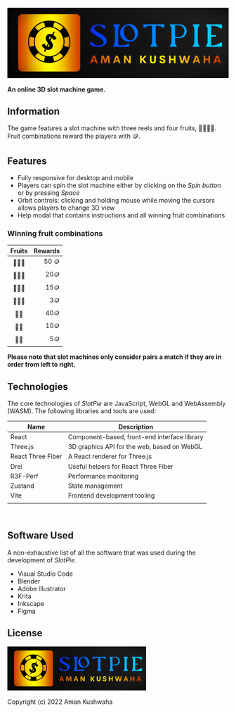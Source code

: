 ![SlotPie Logo](./public/images/logo.png)

**An online 3D slot machine game.**

## Information 

The game features a slot machine with three reels and four fruits, 🍒🍎🍌🍋. Fruit combinations reward the players with 🪙.

## Features 

- Fully responsive for desktop and mobile
- Players can spin the slot machine either by clicking on the _Spin button_ or by pressing _Space_
- Orbit controls: clicking and holding mouse while moving the cursors allows players to change 3D view
- Help modal that contains instructions and all winning fruit combinations

### Winning fruit combinations

| Fruits | Rewards |
| :----: | ------: |
| 🍒🍒🍒 |   50 🪙 |
| 🍎🍎🍎 |    20🪙 |
| 🍌🍌🍌 |    15🪙 |
| 🍋🍋🍋 |     3🪙 |
|  🍒🍒  |    40🪙 |
|  🍎🍎  |    10🪙 |
|  🍌🍌  |     5🪙 |

**Please note that slot machines only consider pairs a match if they are in order from left to right.**



## Technologies

The core technologies of _SlotPie_ are JavaScript, WebGL and WebAssembly (WASM). The following libraries and tools are used:

| Name               | Description                                  |
| -----------------  | -------------------------------------------- |
| React              | Component-based, front-end interface library |
| Three.js         | 3D graphics API for the web, based on WebGL  |
| React Three Fiber  | A React renderer for Three.js                |
| Drei               | Useful helpers for React Three Fiber         |
| R3F-Perf            | Performance monitoring                       |
| Zustand            | State management                             |
| Vite              | Frontend development tooling                 |
|                  |                                              |

<br>

## Software Used

A non-exhaustive list of all the software that was used during the development of _SlotPie_.

- Visual Studio Code
- Blender
- Adobe Illustrator
- Krita
- Inkscape
- Figma

## License

<a href="./public/images/logo.png"><img src="./public/images/logo.png" height="100px" /></a>

Copyright (c) 2022 Aman Kushwaha<br>

